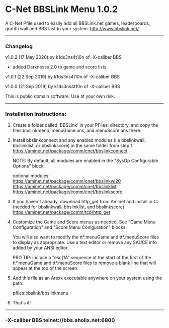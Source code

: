 # C-Net BBSLink Menu 1.0.2

A C-Net Pfile used to easily add all BBSLink.net games, leaderboards, grafitti wall and BBS List to your system.
http://www.bbslink.net/

**************************************************************************

### Changelog

v1.0.2 (17 May 2020) by k1ds3ns4t10n of -X-caliber BBS
 - added Darknesss 2.0 to game and score lists

v1.0.1 (22 Sep 2019) by k1ds3ns4t10n of -X-caliber BBS

v1.0.0 (21 Sep 2019) by k1ds3ns4t10n of -X-caliber BBS

This is public domain software. Use at your own risk.
**************************************************************************

### Installation Instructions:

1. Create a folder called 'BBSLink' in your PFiles: directory, and
copy the files bbslinkmenu, menuGame.ans, and menuScore.ans there.

2. Install bbslinkconnect and any enabled modules (i.e bbslinkwall,
bbslinklist, or bbslinkscore) in the same folder from step 1.
https://aminet.net/package/comm/cnet/bbslinkconnect

   NOTE: By default, all modules are enabled in the "SysOp
Configurable Options" block.

   optional modules:   
  https://aminet.net/package/comm/cnet/bbslinkwl20   
  https://aminet.net/package/comm/cnet/bbslinklist   
  https://aminet.net/package/comm/cnet/bbslinkscore  

3. If you haven't already, download http_get from Aminet and install
in C: (needed for bbslinkwall, bbslinklist, and bbslinkscore)
https://aminet.net/package/comm/tcp/http_get

4. Customize the Game and Score menus as needed. See "Game Menu
Configuration" and "Score Menu Coniguration" blocks.

   You will also want to modify the tt*.menuGame and tt*.menuScore
files to display as appropriate. Use a text editor or remove any
SAUCE info added by your ANSI editor.

   PRO TIP: incluce a "esc[1A" sequence at the start of the first
of the tt*.menuGame and tt*.menuScore files to remove a blank line
that will appear at the top of the screen.

5. Add this file as an Arexx executable anywhere on your system using
the path:

   pfiles:bbslink/bbslinkmenu

6. That's it!

**************************************************************************
### -X-caliber BBS telnet://bbs.aholix.net:6800
